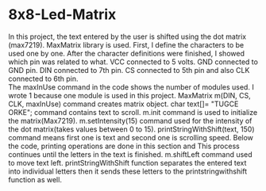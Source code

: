 # 8x8-Led-Matrix
In this project, the text entered by the user is shifted using the dot matrix (max7219).
MaxMatrix library is used. First, I define the characters to be used one by one. 
After the character definitions were finished, I showed which pin was related to what.
VCC connected to 5 volts. GND connected to GND pin. DIN connected to 7th pin. 
CS connected to 5th pin and also CLK connected to 6th pin.   
The maxInUse command in the code shows the number of modules used.
I wrote 1 because one module is used in this project.
MaxMatrix m(DIN, CS, CLK, maxInUse) command creates matrix object.
char text[]= "TUGCE ORKE"; command contains text to scroll.
m.init command is used to initialize the matrix(Max7219).
m.setIntensity(15) command used for the intensity of the dot matrix(takes values between 0 to 15).
printStringWithShift(text, 150) command means first one is text and second one is scrolling speed.
Below the code, printing operations are done in this section and This process continues until the letters in the text is finished.
m.shiftLeft command used to move text left. 
printStringWithShift function separates the entered text into individual letters  then it sends these letters to the printstringwithshift function as well.
